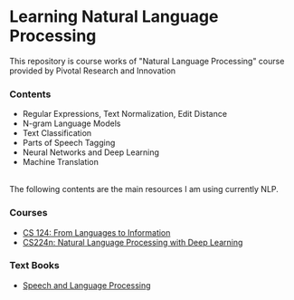 # Learning Natural Language Processing 

This repository is course works of "Natural Language Processing" course provided by Pivotal Research and Innovation

### Contents
- Regular Expressions, Text Normalization, Edit Distance	
- N-gram Language Models	
- Text Classification
- Parts of Speech Tagging
- Neural Networks and Deep Learning 
- Machine Translation

<br>
The following contents are the main resources I am using currently NLP.

### Courses 
- [CS 124: From Languages to Information](http://web.stanford.edu/class/cs124/)
- [CS224n: Natural Language Processing with Deep Learning](http://web.stanford.edu/class/cs224n/?gclid=Cj0KCQiAnuGNBhCPARIsACbnLzrqMkLcKWxh0rXOpmkv5prigPTj-_AbvtAOkxpnkCa9Dk-SoRJvjWkaAmDYEALw_wcB)

### Text Books
- [Speech and Language Processing](https://web.stanford.edu/~jurafsky/slp3/)
